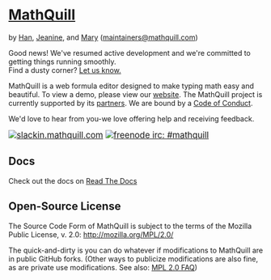 # [MathQuill](http://mathquill.github.com)

by [Han][], [Jeanine][], and [Mary][] (maintainers@mathquill.com)

[Han]: http://github.com/laughinghan
[Jeanine]: http://github.com/jneen
[Mary]: http://github.com/stufflebear

Good news! We've resumed active development and we're committed to getting
things running smoothly.  
Find a dusty corner? [Let us know.](https://github.com/mathquill/mathquill/issues)

MathQuill is a web formula editor designed to make typing math easy and beautiful. To view a demo, please view our [website](http://mathquill.com/). The MathQuill project is currently supported by its [partners](http://mathquill.com/partners.html). We are bound by a [Code of Conduct](http://mathquill.readthedocs.org/en/latest/Code_of_Conduct/).

We'd love to hear from you-we love offering help and receiving feedback.

<big>[<img alt="slackin.mathquill.com" src="http://slackin.mathquill.com/badge.svg" align="top">](http://slackin.mathquill.com)
[<img alt="freenode irc: #mathquill" src="https://img.shields.io/badge/%20freenode%20irc%20-%20%23mathquill%20-brightgreen.svg" align="top">](http://webchat.freenode.net/?channels=mathquill)</big>

## Docs

Check out the docs on [Read The Docs](http://mathquill.readthedocs.org/)

## Open-Source License

The Source Code Form of MathQuill is subject to the terms of the Mozilla Public
License, v. 2.0: http://mozilla.org/MPL/2.0/

The quick-and-dirty is you can do whatever if modifications to MathQuill are in
public GitHub forks. (Other ways to publicize modifications are also fine, as
are private use modifications. See also: [MPL 2.0 FAQ][])

[MPL 2.0 FAQ]: https://www.mozilla.org/en-US/MPL/2.0/FAQ/
